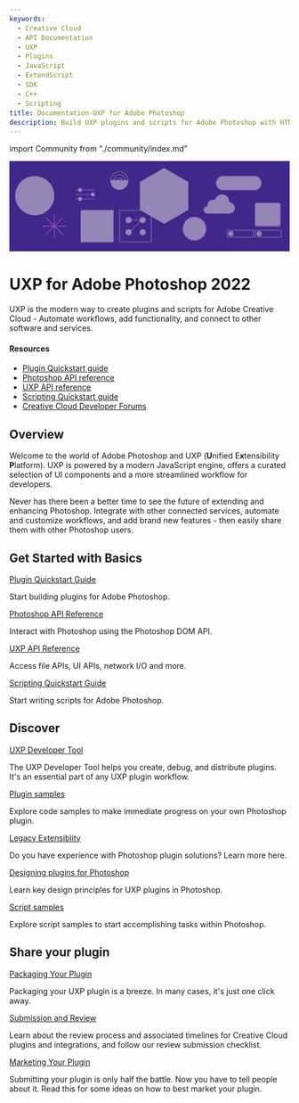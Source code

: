 ```yaml
---
keywords:
  - Creative Cloud
  - API Documentation
  - UXP
  - Plugins
  - JavaScript
  - ExtendScript
  - SDK
  - C++
  - Scripting
title: Documentation-UXP for Adobe Photoshop
description: Build UXP plugins and scripts for Adobe Photoshop with HTML, CSS, and JavaScript. Automate workflows, build new features, and more.
---
```


import Community from "./community/index.md"

<Hero slots="image, heading, text" background="rgb(64, 34, 138)"/>

![Hero image](./illustration.png)

# UXP for Adobe Photoshop 2022

UXP is the modern way to create plugins and scripts for Adobe Creative Cloud - Automate workflows, add functionality, and connect to other software and services.

<Resources slots="heading, links"/>

#### Resources

- [Plugin Quickstart guide](guides/)
- [Photoshop API reference](ps_reference/)
- [UXP API reference](uxp/reference-js/)
- [Scripting Quickstart guide](scripting/getting-started/)
- [Creative Cloud Developer Forums](https://forums.creativeclouddeveloper.com/)

## Overview

Welcome to the world of Adobe Photoshop and UXP (**U**nified E**x**tensibility **P**latform). UXP is powered by a modern JavaScript engine, offers a curated selection of UI components and a more streamlined workflow for developers.

Never has there been a better time to see the future of extending and enhancing Photoshop. Integrate with other connected services, automate and customize workflows, and add brand new features - then easily share them with other Photoshop users.

<DiscoverBlock slots="heading, link, text"/>

## Get Started with Basics

[Plugin Quickstart Guide](guides/)

Start building plugins for Adobe Photoshop.

<DiscoverBlock slots="link, text"/>

[Photoshop API Reference](ps_reference/)

Interact with Photoshop using the Photoshop DOM API.

<DiscoverBlock slots="link, text"/>

[UXP API Reference](uxp/reference-js/)

Access file APIs, UI APIs, network I/O and more.

<DiscoverBlock slots="link, text"/>

[Scripting Quickstart Guide](scripting/getting-started/)

Start writing scripts for Adobe Photoshop.

## Discover

<DiscoverBlock slots="link, text"/>

[UXP Developer Tool](guides/devtool/)

The UXP Developer Tool helps you create, debug, and distribute plugins. It's an essential part of any UXP plugin workflow.

<DiscoverBlock slots="link, text"/>

[Plugin samples](guides/code_samples/)

Explore code samples to make immediate progress on your own Photoshop plugin.

<DiscoverBlock slots="link, text"/>

[Legacy Extensiblity](guides/legacy-extensibility/)

Do you have experience with Photoshop plugin solutions? Learn more here.

<DiscoverBlock slots="link, text"/>

[Designing plugins for Photoshop](/design/)

Learn key design principles for UXP plugins in Photoshop.

<DiscoverBlock slots="link, text"/>

[Script samples](scripting/samples/)

Explore script samples to start accomplishing tasks within Photoshop.

## Share your plugin

<DiscoverBlock slots="link, text"/>

[Packaging Your Plugin](guides/distribution/packaging-your-plugin/)

Packaging your UXP plugin is a breeze. In many cases, it's just one click away.

<DiscoverBlock slots="link, text"/>

[Submission and Review](guides/distribution/submission-checklist/)

Learn about the review process and associated timelines for Creative Cloud plugins and integrations, and follow our review submission checklist.

<DiscoverBlock slots="link, text"/>

[Marketing Your Plugin](guides/distribution/marketing/)

Submitting your plugin is only half the battle. Now you have to tell people about it. Read this for some ideas on how to best market your plugin.

<Community />
